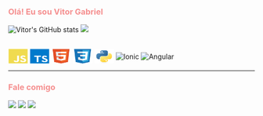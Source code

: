 <h3 style="color:#f58f8f">Olá! Eu sou Vitor Gabriel</h3>

<div align="left" style="display: inline_block">
  
  ![Vitor's GitHub stats](https://github-readme-stats.vercel.app/api?username=Vitor-Gabriel-KR&show_icons=true&theme=radical)
  <img height="180em" src="https://github-readme-stats.vercel.app/api/top-langs/?username=Vitor-Gabriel-KR&layout=compact&langs_count=7&theme=radical"/>
</div>

<div style="display: inline_block"><br>
  <img align="center" alt="Js" height="30" width="40" src="https://raw.githubusercontent.com/devicons/devicon/master/icons/javascript/javascript-plain.svg">
  <img align="center" alt="Ts" height="30" width="40" src="https://raw.githubusercontent.com/devicons/devicon/master/icons/typescript/typescript-plain.svg">
  <img align="center" alt="HTML" height="30" width="40" src="https://raw.githubusercontent.com/devicons/devicon/master/icons/html5/html5-original.svg">
  <img align="center" alt="CSS" height="30" width="40" src="https://raw.githubusercontent.com/devicons/devicon/master/icons/css3/css3-original.svg">
  <img align="center" alt="Python" height="30" width="40" src="https://raw.githubusercontent.com/devicons/devicon/master/icons/python/python-original.svg">
  <img align="center" alt="Ionic" height="30" width="40"  src="https://cdn.jsdelivr.net/gh/devicons/devicon/icons/ionic/ionic-original.svg" />
  <img align="center" alt="Angular" height="30" width="40" src="https://cdn.jsdelivr.net/gh/devicons/devicon/icons/angularjs/angularjs-original.svg" />
</div>

---

<!-- 
### <span style="color: #f58f8f;">Meu Portfólio Web</span>
<div>
   Ainda em desenvolvimento
</div>
-->
<!--  <a href = "https://vitor-gabriel-kr.github.io/Portifolio-Final/"><img src="https://img.shields.io/badge/website-000000?style=for-the-badge&logo=About.me&logoColor=white" target="_blank"></a> -->

### <span style="color: #f58f8f;">Fale comigo</span>

<div>
 <a href = "https://mail.google.com/mail/u/0/#inbox"><img src="https://img.shields.io/badge/Gmail-D14836?style=for-the-badge&logo=gmail&logoColor=white" target="_blank"></a>
 <a href="https://www.linkedin.com/in/vitor-gabriel-49a500269/" target="_blank"><img src="https://img.shields.io/badge/-LinkedIn-%230077B5?style=for-the-badge&logo=linkedin&logoColor=white" target="_blank"></a> 
 <a href="https://twitter.com/KroshaResheniye" target="_blank"><img src="https://img.shields.io/badge/Twitter-1DA1F2?style=for-the-badge&logo=twitter&logoColor=white" target="_blank"></a> 
</div>
